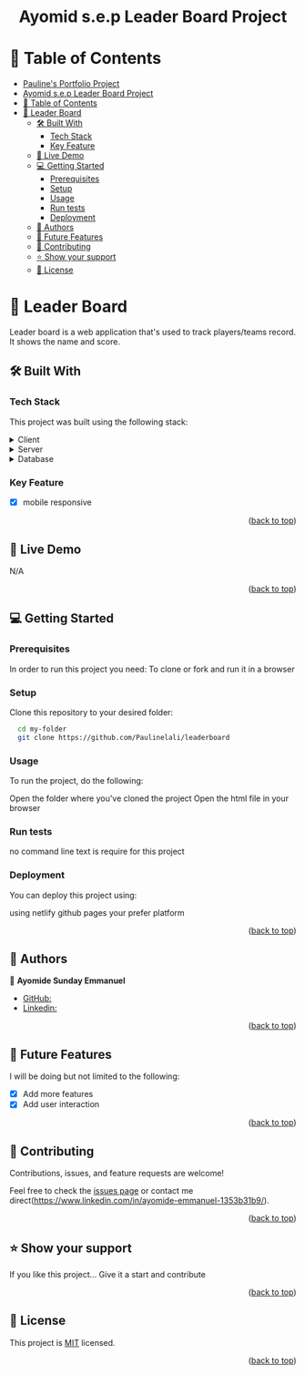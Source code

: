<a name="readme-top"></a>

<!--
HOW TO USE:
Modify this file to match your project and remove sections that don't apply.

REQUIRED SECTIONS:
- Table of Contents
- About the Project
  - Built With
  - Live Demo
- Getting Started
- Authors
- Future Features
- Contributing
- Show your support
- Acknowledgements
- License

OPTIONAL SECTIONS:
- FAQ

After you're finished please remove all the comments and instructions!
-->

<div align="center">
  <!-- You are encouraged to replace this logo with your own! Otherwise you can also remove it. -->

  # Ayomid s.e.p Leader Board Project

</div>

<!-- TABLE OF CONTENTS -->

# 📗 Table of Contents

- [Pauline's Portfolio Project](#paulines-portfolio-project)
- [Ayomid s.e.p Leader Board Project](#ayomid-sep-leader-board-project)
- [📗 Table of Contents](#-table-of-contents)
- [📖 Leader Board ](#-leader-board-)
  - [🛠 Built With ](#-built-with-)
    - [Tech Stack ](#tech-stack-)
    - [Key Feature ](#key-feature-)
  - [🚀 Live Demo](#-live-demo)
  - [💻 Getting Started ](#-getting-started-)
    - [Prerequisites](#prerequisites)
    - [Setup](#setup)
    - [Usage](#usage)
    - [Run tests](#run-tests)
    - [Deployment](#deployment)
  - [👥 Authors ](#-authors-)
  - [🔭 Future Features ](#-future-features-)
  - [🤝 Contributing ](#-contributing-)
  - [⭐️ Show your support ](#️-show-your-support-)
  - [📝 License ](#-license-)

<!-- PROJECT DESCRIPTION -->

# 📖 Leader Board <a name="about-project"></a>
<!-- #Project presentation(https://www.loom.com/share/f39c71dbc7814c3283287712da5e8f9e) -->

 Leader board is a web application that's used to track players/teams record. It shows the name and score.


## 🛠 Built With <a name="built-with"></a>

### Tech Stack <a name="tech-stack"></a>

This project was built using the following stack:
<details>
  <summary>Client</summary>
  <ul>
    <li>HTML</li>
    <li>JavaScript</li>
    <li>Sass</li>
    <li>Markdown</li>
    <li>Gitflow</li>
  </ul>
</details>

<details>
  <summary>Server</summary>
  <ul>
    <li>No server side tech used</li>
  </ul>
</details>

<details>
<summary>Database</summary>
  <ul>
    <li>No Database used</a></li>
  </ul>
</details>

<!-- Features -->

### Key Feature <a name="key-features"></a>

- [x] mobile responsive

<p align="right">(<a href="#readme-top">back to top</a>)</p>

<!-- LIVE DEMO -->

## 🚀 Live Demo 

N/A

<p align="right">(<a href="#readme-top">back to top</a>)</p>

<!-- GETTING STARTED -->

## 💻 Getting Started <a name="getting-started"></a>


### Prerequisites

In order to run this project you need:
To clone or fork and run it in a browser

### Setup

Clone this repository to your desired folder:

```sh
  cd my-folder
  git clone https://github.com/Paulinelali/leaderboard
```

### Usage

To run the project, do the following:

Open the folder where you've cloned the project
Open the html file in your browser


### Run tests

no command line text is require for this project


### Deployment

You can deploy this project using:


using netlify
github pages
your prefer platform



<p align="right">(<a href="#readme-top">back to top</a>)</p>

<!-- AUTHORS -->

## 👥 Authors <a name="authors"></a>

👤 **Ayomide Sunday Emmanuel**

- [GitHub:](https://github.com/Paulinelali)
- [Linkedin:](https://www.linkedin.com/in/ayomide-emmanuel-1353b31b9/)


<p align="right">(<a href="#readme-top">back to top</a>)</p>

<!-- FUTURE FEATURES -->

## 🔭 Future Features <a name="future-features"></a>
I will be doing but not limited to the following:
- [x] Add more features
- [x] Add user interaction

<p align="right">(<a href="#readme-top">back to top</a>)</p>

<!-- CONTRIBUTING -->

## 🤝 Contributing <a name="contributing"></a>

Contributions, issues, and feature requests are welcome!

Feel free to check the [issues page](../../issues/) or contact me direct(https://www.linkedin.com/in/ayomide-emmanuel-1353b31b9/).

<p align="right">(<a href="#readme-top">back to top</a>)</p>

<!-- SUPPORT -->

## ⭐️ Show your support <a name="support"></a>


If you like this project...
Give it a start and contribute

<p align="right">(<a href="#readme-top">back to top</a>)</p>


## 📝 License <a name="license"></a>

This project is [MIT](./LICENSE) licensed.

<p align="right">(<a href="#readme-top">back to top</a>)</p>

